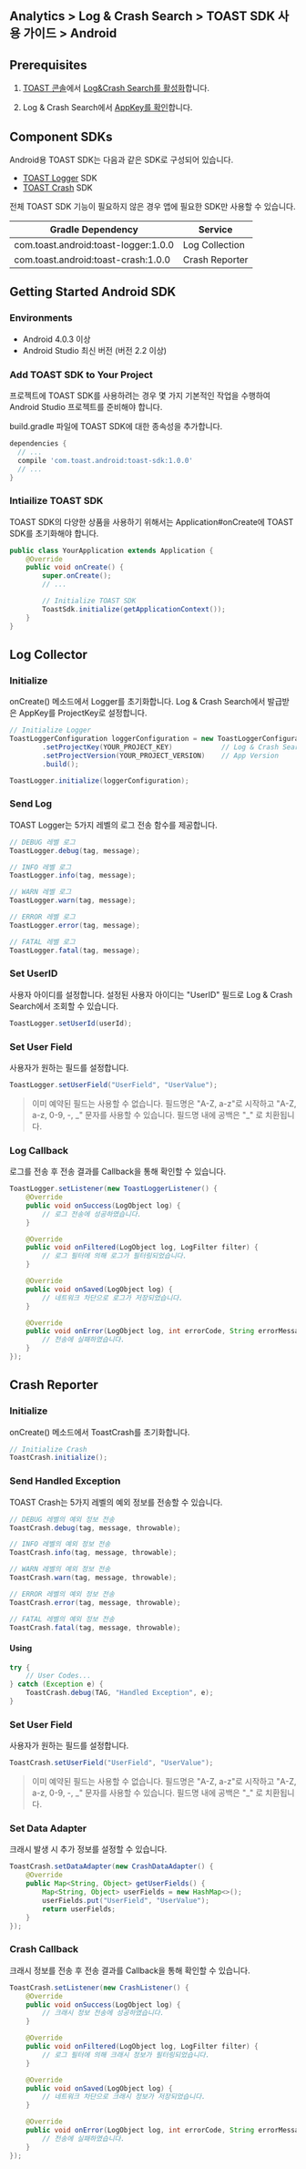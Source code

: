 ## Analytics > Log & Crash Search > TOAST SDK 사용 가이드 > Android

## Prerequisites

1. [TOAST 콘솔](https://console.toast.com)에서 [Log&Crash Search를 활성화](https://nhncloud.com/ko/Analytics/Log%20&%20Crash%20Search/ko/console-guide/)합니다.

2. Log & Crash Search에서 [AppKey를 확인](https://nhncloud.com/ko/Analytics/Log%20&%20Crash%20Search/ko/console-guide/#appkey)합니다.

## Component SDKs

Android용 TOAST SDK는 다음과 같은 SDK로 구성되어 있습니다.

* [TOAST Logger](#log-collector) SDK
* [TOAST Crash](#crash-reporter) SDK

전체 TOAST SDK 기능이 필요하지 않은 경우 앱에 필요한 SDK만 사용할 수 있습니다.

| Gradle Dependency | Service |
| --- | --- |
| com.toast.android:toast-logger:1.0.0 | Log Collection |
| com.toast.android:toast-crash:1.0.0 | Crash Reporter |

## Getting Started Android SDK

### Environments

* Android 4.0.3 이상
* Android Studio 최신 버전 (버전 2.2 이상)

### Add TOAST SDK to Your Project

프로젝트에 TOAST SDK를 사용하려는 경우 몇 가지 기본적인 작업을 수행하여 Android Studio 프로젝트를 준비해야 합니다.

build.gradle 파일에 TOAST SDK에 대한 종속성을 추가합니다.

```groovy
dependencies {
  // ...
  compile 'com.toast.android:toast-sdk:1.0.0'
  // ...
}
```

### Intiailize TOAST SDK

TOAST SDK의 다양한 상품을 사용하기 위해서는 Application#onCreate에 TOAST SDK를 초기화해야 합니다.

```java
public class YourApplication extends Application {
    @Override
    public void onCreate() {
        super.onCreate();
        // ...

        // Initialize TOAST SDK
        ToastSdk.initialize(getApplicationContext());
    }
}
```

## Log Collector

### Initialize

onCreate() 메소드에서 Logger를 초기화합니다.
Log & Crash Search에서 발급받은 AppKey를 ProjectKey로 설정합니다.

```java
// Initialize Logger
ToastLoggerConfiguration loggerConfiguration = new ToastLoggerConfiguration.Builder()
        .setProjectKey(YOUR_PROJECT_KEY)            // Log & Crash Search AppKey
        .setProjectVersion(YOUR_PROJECT_VERSION)    // App Version
        .build();

ToastLogger.initialize(loggerConfiguration);
```

### Send Log

TOAST Logger는 5가지 레벨의 로그 전송 함수를 제공합니다.

```java
// DEBUG 레벨 로그
ToastLogger.debug(tag, message);

// INFO 레벨 로그
ToastLogger.info(tag, message);

// WARN 레벨 로그
ToastLogger.warn(tag, message);

// ERROR 레벨 로그
ToastLogger.error(tag, message);

// FATAL 레벨 로그
ToastLogger.fatal(tag, message);
```

### Set UserID

사용자 아이디를 설정합니다.
설정된 사용자 아이디는 "UserID" 필드로 Log & Crash Search에서 조회할 수 있습니다.

```java
ToastLogger.setUserId(userId);
```

### Set User Field

사용자가 원하는 필드를 설정합니다.

```java
ToastLogger.setUserField("UserField", "UserValue");
```

> 이미 예약된 필드는 사용할 수 없습니다.
> 필드명은 "A-Z, a-z"로 시작하고 "A-Z, a-z, 0-9, -, _" 문자를 사용할 수 있습니다.
> 필드명 내에 공백은 "\_" 로 치환됩니다.

### Log Callback

로그를 전송 후 전송 결과를 Callback을 통해 확인할 수 있습니다.

```java
ToastLogger.setListener(new ToastLoggerListener() {
    @Override
    public void onSuccess(LogObject log) {
        // 로그 전송에 성공하였습니다.
    }

    @Override
    public void onFiltered(LogObject log, LogFilter filter) {
        // 로그 필터에 의해 로그가 필터링되었습니다.
    }

    @Override
    public void onSaved(LogObject log) {
        // 네트워크 차단으로 로그가 저장되었습니다.
    }

    @Override
    public void onError(LogObject log, int errorCode, String errorMessage) {
        // 전송에 실패하였습니다.
    }
});
```

## Crash Reporter

### Initialize

onCreate() 메소드에서 ToastCrash를 초기화합니다.

```java
// Initialize Crash
ToastCrash.initialize();
```

### Send Handled Exception

TOAST Crash는 5가지 레벨의 예외 정보를 전송할 수 있습니다.

```java
// DEBUG 레벨의 예외 정보 전송
ToastCrash.debug(tag, message, throwable);

// INFO 레벨의 예외 정보 전송
ToastCrash.info(tag, message, throwable);

// WARN 레벨의 예외 정보 전송
ToastCrash.warn(tag, message, throwable);

// ERROR 레벨의 예외 정보 전송
ToastCrash.error(tag, message, throwable);

// FATAL 레벨의 예외 정보 전송
ToastCrash.fatal(tag, message, throwable);
```

#### Using

```java
try {
    // User Codes...
} catch (Exception e) {
    ToastCrash.debug(TAG, "Handled Exception", e);
}
```

### Set User Field

사용자가 원하는 필드를 설정합니다.

```java
ToastCrash.setUserField("UserField", "UserValue");
```

> 이미 예약된 필드는 사용할 수 없습니다.
> 필드명은 "A-Z, a-z"로 시작하고 "A-Z, a-z, 0-9, -, _" 문자를 사용할 수 있습니다.
> 필드명 내에 공백은 "\_" 로 치환됩니다.

### Set Data Adapter

크래시 발생 시 추가 정보를 설정할 수 있습니다.

```java
ToastCrash.setDataAdapter(new CrashDataAdapter() {
    @Override
    public Map<String, Object> getUserFields() {
        Map<String, Object> userFields = new HashMap<>();
        userFields.put("UserField", "UserValue");
        return userFields;
    }
});
```

### Crash Callback

크래시 정보를 전송 후 전송 결과를 Callback을 통해 확인할 수 있습니다.

```java
ToastCrash.setListener(new CrashListener() {
    @Override
    public void onSuccess(LogObject log) {
        // 크래시 정보 전송에 성공하였습니다.
    }

    @Override
    public void onFiltered(LogObject log, LogFilter filter) {
        // 로그 필터에 의해 크래시 정보가 필터링되었습니다.
    }

    @Override
    public void onSaved(LogObject log) {
        // 네트워크 차단으로 크래시 정보가 저장되었습니다.
    }

    @Override
    public void onError(LogObject log, int errorCode, String errorMessage) {
        // 전송에 실패하였습니다.
    }
});
```

